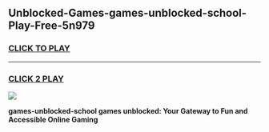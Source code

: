 
## Unblocked-Games-games-unblocked-school-Play-Free-5n979
<h3>
<a href="https://premium76.site?title=games-unblocked-school&ref=10A">CLICK TO PLAY</a></h3>
<hr>

<h3>
<a href="https://premium76.site?title=games-unblocked-school&ref=10A">CLICK 2 PLAY</a>
  
</h3>

<a href="https://premium76.site?title=games-unblocked-school&ref=10A"><img src="https://clearcache.store/games.png"></a>


**games-unblocked-school games unblocked: Your Gateway to Fun and Accessible Online Gaming**
